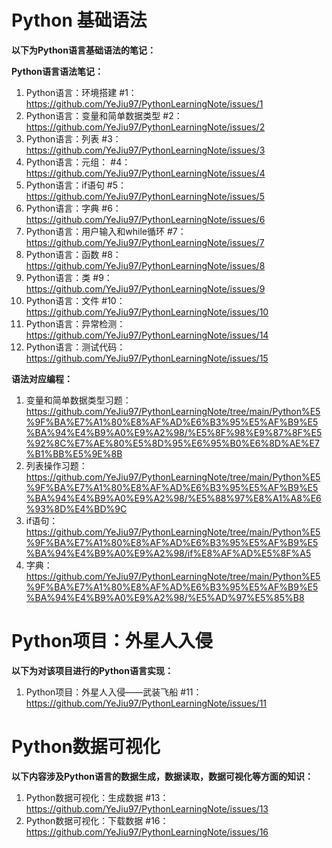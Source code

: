 
# Python 基础语法
**以下为Python语言基础语法的笔记：**

**Python语言语法笔记：**

1. Python语言：环境搭建 #1：https://github.com/YeJiu97/PythonLearningNote/issues/1
2. Python语言：变量和简单数据类型 #2：https://github.com/YeJiu97/PythonLearningNote/issues/2
3. Python语言：列表 #3：https://github.com/YeJiu97/PythonLearningNote/issues/3
4. Python语言：元组： #4：https://github.com/YeJiu97/PythonLearningNote/issues/4
5. Python语言：if语句 #5：https://github.com/YeJiu97/PythonLearningNote/issues/5
6. Python语言：字典 #6：https://github.com/YeJiu97/PythonLearningNote/issues/6
7. Python语言：用户输入和while循环 #7：https://github.com/YeJiu97/PythonLearningNote/issues/7
8. Python语言：函数 #8：https://github.com/YeJiu97/PythonLearningNote/issues/8
9. Python语言：类 #9：https://github.com/YeJiu97/PythonLearningNote/issues/9
10. Python语言：文件 #10：https://github.com/YeJiu97/PythonLearningNote/issues/10
11. Python语言：异常检测：https://github.com/YeJiu97/PythonLearningNote/issues/14
12. Python语言：测试代码：https://github.com/YeJiu97/PythonLearningNote/issues/15

**语法对应编程：**
1. 变量和简单数据类型习题：https://github.com/YeJiu97/PythonLearningNote/tree/main/Python%E5%9F%BA%E7%A1%80%E8%AF%AD%E6%B3%95%E5%AF%B9%E5%BA%94%E4%B9%A0%E9%A2%98/%E5%8F%98%E9%87%8F%E5%92%8C%E7%AE%80%E5%8D%95%E6%95%B0%E6%8D%AE%E7%B1%BB%E5%9E%8B
2. 列表操作习题：https://github.com/YeJiu97/PythonLearningNote/tree/main/Python%E5%9F%BA%E7%A1%80%E8%AF%AD%E6%B3%95%E5%AF%B9%E5%BA%94%E4%B9%A0%E9%A2%98/%E5%88%97%E8%A1%A8%E6%93%8D%E4%BD%9C
3. if语句：https://github.com/YeJiu97/PythonLearningNote/tree/main/Python%E5%9F%BA%E7%A1%80%E8%AF%AD%E6%B3%95%E5%AF%B9%E5%BA%94%E4%B9%A0%E9%A2%98/if%E8%AF%AD%E5%8F%A5
4. 字典：https://github.com/YeJiu97/PythonLearningNote/tree/main/Python%E5%9F%BA%E7%A1%80%E8%AF%AD%E6%B3%95%E5%AF%B9%E5%BA%94%E4%B9%A0%E9%A2%98/%E5%AD%97%E5%85%B8


# Python项目：外星人入侵

**以下为对该项目进行的Python语言实现：**
1. Python项目：外星人入侵——武装飞船 #11：https://github.com/YeJiu97/PythonLearningNote/issues/11



# Python数据可视化

**以下内容涉及Python语言的数据生成，数据读取，数据可视化等方面的知识：**
1. Python数据可视化：生成数据 #13：https://github.com/YeJiu97/PythonLearningNote/issues/13
2. Python数据可视化：下载数据 #16：https://github.com/YeJiu97/PythonLearningNote/issues/16
